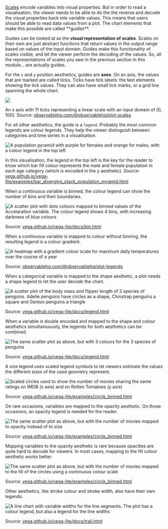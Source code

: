 <p><span class='internal-link'><a href='scales'>Scales</a></span> encode variables into visual properties. But in order to read a visualisation, the viewer needs to be able to do the the reverse and decode the visual properties back into variable values. This means that users should be able to read data values from a plot. The chart elements that make this possible are called **guides**.</p>

Guides can be looked at as the **visual representation of scales**. Scales on their own are just abstract functions that return values in the output range based on values of the input domain. Guides make this functionality of scales visible, and let the viewer perform the decoding of the values. So, all the representations of scales you saw in the previous section in this module… are actually guides.

For the `x` and `y` position aesthetics, guides are **axes**. On an axis, the values that are marked are called ticks. Ticks have tick labels: the text elements showing the tick values. They can also have small tick marks, or a grid line spanning the whole chart.

![ ](Scales,%20guides,%20facets%20and%20theming%209e76a2b3e0f343a6bdfd6888555b52ca/observable-linear-axis.png)

An x axis with 11 ticks representing a linear scale with an input domein of [0, 100]. Source: [observablehq.com/@observablehq/plot-scales](https://observablehq.com/@observablehq/plot-scales)

For all other aesthetics, the guide is a `legend`. Probably the most common legends are colour legends. They help the viewer distinguish between categories and time series in a visualisation.

![A population pyramid with purple for females and orange for males, with a colour legend in the top left](Scales,%20guides,%20facets%20and%20theming%209e76a2b3e0f343a6bdfd6888555b52ca/pyramid-legend-vega-lite.png)

In this visualisation, the legend in the top left is the key for the reader to know which bar fill colour represents the male and female population in each age category (which is encoded in the y aesthetic). Source: [vega.github.io/vega-lite/examples/bar_diverging_stack_population_pyramid.html](https://vega.github.io/vega-lite/examples/bar_diverging_stack_population_pyramid.html)

When a continuous variable is binned, the colour legend can show the number of bins and their boundaries.

![A scatter plot with dots colours mapped to binned values of the Accelaration variable. The colour legend shows 4 bins, with increasing darkness of blue colours](Scales,%20guides,%20facets%20and%20theming%209e76a2b3e0f343a6bdfd6888555b52ca/binned-legend-vega-lite.png)

Source: [vega.github.io/vega-lite/docs/bin.html](https://vega.github.io/vega-lite/docs/bin.html)

When a continuous variable is mapped to colour without binning, the resulting legend is a colour gradient.

![A heatmap with a gradient colour scale for maximum daily temperatures over the course of a year](Scales,%20guides,%20facets%20and%20theming%209e76a2b3e0f343a6bdfd6888555b52ca/colour-gradient-observable.png)

Source: [observablehq.com/@observablehq/plot-legends](https://observablehq.com/@observablehq/plot-legends?collection=@observablehq/plot)

When a categorical variable is mapped to the shape aesthetic, a plot needs a shape legend to let the user decode the chart.

![A scatter plot of the body mass and flipper length of 3 species of penguins. Adelie penguins have circles as a shape, Chinstrap penguins a square and Gentoo penguins a triangle](Scales,%20guides,%20facets%20and%20theming%209e76a2b3e0f343a6bdfd6888555b52ca/shape-legend-vega-lite.png)

Source: [vega.github.io/vega-lite/docs/legend.html](https://vega.github.io/vega-lite/docs/legend.html)

When a variable is double encoded and mapped to the shape and colour aesthetics simultainuously, the legends for both aesthetics can be combined.

![The same scatter plot as above, but with 3 colours for the 3 species of penguins](Scales,%20guides,%20facets%20and%20theming%209e76a2b3e0f343a6bdfd6888555b52ca/combined-legend-vega-lite.png)

Source: [vega.github.io/vega-lite/docs/legend.html](https://vega.github.io/vega-lite/docs/legend.html)

A size legend uses scaled legend symbols to let viewers estimate the values the different sizes of the used geometry represent.

![Scaled circles used to show the number of movies sharing the same ratings on IMDB (x axis) and on Rotten Tomatoes (y axis)](Scales,%20guides,%20facets%20and%20theming%209e76a2b3e0f343a6bdfd6888555b52ca/size-legend-vega-lite.png)

Source: [vega.github.io/vega-lite/examples/circle_binned.html](https://vega.github.io/vega-lite/examples/circle_binned.html)

On rare occasions, variables are mapped to the opacity aesthetic. On those occasions, an opacity legend is needed for the reader. 

![The same scatter plot as above, but with the number of movies mapped to opacity instead of to size](Scales,%20guides,%20facets%20and%20theming%209e76a2b3e0f343a6bdfd6888555b52ca/opacity-legend-vega-lite.png)

Source: [vega.github.io/vega-lite/examples/circle_binned.html](https://vega.github.io/vega-lite/examples/circle_binned.html)

Mapping variables to the opacity aesthetic is rare because opacities are quite hard to decode for viewers. In most cases, mapping to the fill colour aesthetic works better.

![The same scatter plot as above, but with the number of movies mapped to the fill of the circles using a continuous colour scale](Scales,%20guides,%20facets%20and%20theming%209e76a2b3e0f343a6bdfd6888555b52ca/colour-alternative-to-opacity-vega-lite.png)

Source: [vega.github.io/vega-lite/examples/circle_binned.html](https://vega.github.io/vega-lite/examples/circle_binned.html)

Other aesthetics, like stroke colour and stroke width, also have their own legends.

![A line chart with variable widths for the line segments. The plot has a colour legend, but also a legend for the line widths](Scales,%20guides,%20facets%20and%20theming%209e76a2b3e0f343a6bdfd6888555b52ca/stroke-legends-vega-lite.png)

Source: [vega.github.io/vega-lite/docs/trail.html](https://vega.github.io/vega-lite/docs/trail.html)